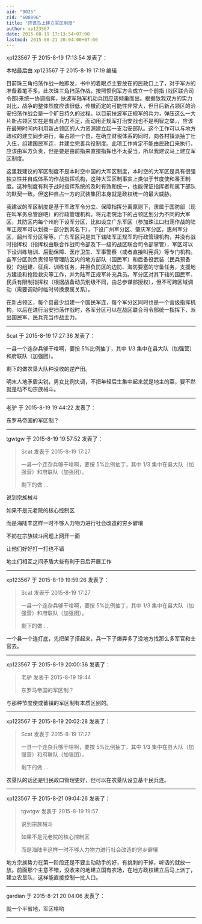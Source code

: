 ```yaml
---
aid: "9025"
zid: "608896"
title: "应该马上建立军区制度"
author: xp123567
date: 2015-08-19 17:13:54+07:00
lastmod: 2015-08-21 20:04:00+07:00
---
```


xp123567 于 2015-8-19 17:13:54 发表了：

本帖最后由 xp123567 于 2015-8-19 17:19 编辑

目前珠三角扫荡作战一触即发，书中的着眼点主要放在的民政口上了，对于军方的准备着笔不多。此次珠三角扫荡作战，按照惯例军方会成立一个前指 (战区联合司令部)来统一协调指挥，扶波军陆军机动兵团应该倾巢而出。根据敌我双方的实力对比，战争的整体烈度应该很低，传檄而定的可能性非常大，但日后新占领区的治安扫荡作战会是一个旷日持久的过程。以目前扶波军正规军的兵力，弹压这么一大片新占领区实在是有点兵力不足，而动用正规军打治安战也不是明智之举，，应该在最短时间内利用新占领区的人力资源建立起一支治安部队。这个工作可以与地方政权的建立同步进行，每占领一个县，在确立财税体系的同时，向各村镇派抽丁壮入伍，组建国民军连，并建立完善兵役制度。此项工作肯定不能由民政口来执行，应该由军方负责，但是要是由前指来直接指挥也不太妥当，所以我建议马上建立军区制度。

这里我建议的军区制度不是本时空中国的大军区制度，本时空的大军区是具有很强独立性并自成体系的作战指挥机构，这种大军区制事实上类似于节度使和番王制度。这种制度有利于战时指挥系统的及时有效和统一，也能保证指挥者和属下部队的默契一致。但这种自占一方的武装集团本身就是政权统一的最大威胁。

我建议的军区制度是基于军政军令分立、保障指挥分离原则下，隶属于国防部（现在叫军务总管庭吧）的行政管理机构。将元老院治下的占领区划分为不同的大军区，其防区内每个州府下设军分区，比如设立广东军区（参加珠江口扫荡作战的陆军正规军可以划拨一部分到其名下），下设广州军分区、肇庆军分区，惠州军分区，韶州军分区等等。广东军区只是其下辖陆军正规军的行政管理机构，并没有战时指挥权（指挥权由联合作战司令部及下一级的战区联合司令部掌管），军区可以下设训练培训、后勤保障、医疗卫生、军事警察（或者直接叫宪兵）等专门机构。各军分区则负责领导管理防区内的地方部队（国民军）和后备役武装（民兵预备役）的组建、征兵、训练任务，并担负防区的边防、海防要塞的守备任务，支援地方建设和抢险救灾等工作，并为陆军正规军补充兵员。军分区对其下辖的国民军、民兵有限制指挥权（根据战备动员别级不同，由总参谋部授权），但不可跨区域调动（需要调动时临时转换隶属关系）。

在新占领区，每个县最少组建一个国民军连，每个军分区同时也是一个营级指挥机构，以后在进行治安扫荡作战时，各军分区可以在战区联合司令部统一指挥下，派出国民军、民兵充当作战主力。

---

Scat 于 2015-8-19 17:27:36 发表了：

一县一个连杂兵够干啥啊，要按 5%比例抽丁，其中 1/3 集中在县大队（加强营）和府联队（加强团）。

剩下的做农垦大队种没收的逆产田。

明末人地矛盾尖锐，男女比例失调，不把年轻后生集中起来就是地主的菜，要不然就是动不动宗族械斗。

---

老驴 于 2015-8-19 19:44:22 发表了：

东罗马帝国的军区制？

---

tgwtgw 于 2015-8-19 19:57:52 发表了：

> Scat 发表于 2015-8-19 17:27
>
> 一县一个连杂兵够干啥啊，要按 5%比例抽丁，其中 1/3 集中在县大队（加强营）和府联队（加强团）。
>
> 剩下的做 ...

说到宗族械斗

如果不是元老院的核心控制区

而是海陆丰这样一时不够人力物力进行社会改造的穷乡僻壤

不妨在宗族械斗问题上网开一面

让他们好好打一打也不错

地主们相互之间矛盾大些有利于日后开展工作

---

xp123567 于 2015-8-19 19:59:26 发表了：

> Scat 发表于 2015-8-19 17:27
>
> 一县一个连杂兵够干啥啊，要按 5%比例抽丁，其中 1/3 集中在县大队（加强营）和府联队（加强团）。
>
> 剩下的做 ...

一个县一个连打底，先把架子搭起来，兵一下子爆弄多了没地方找那么多军官和士官去。

---

xp123567 于 2015-8-19 20:00:36 发表了：

> 老驴 发表于 2015-8-19 19:44
>
> 东罗马帝国的军区制？

与那种节度使或蕃镇的军区制有本质区别的。

---

xp123567 于 2015-8-19 20:02:28 发表了：

> Scat 发表于 2015-8-19 17:27
>
> 一县一个连杂兵够干啥啊，要按 5%比例抽丁，其中 1/3 集中在县大队（加强营）和府联队（加强团）。
>
> 剩下的做 ...

农垦队的话还是归民政口管理更好，但可以在农垦队设立基干民兵连。

---

xp123567 于 2015-8-21 09:04:26 发表了：

> tgwtgw 发表于 2015-8-19 19:57
>
> 说到宗族械斗
>
> 如果不是元老院的核心控制区
>
> 而是海陆丰这样一时不够人力物力进行社会改造的穷乡僻壤

地方宗族势力在第一阶段还是不要主动动手的好，有挑刺的干掉，听话的就放一放。前面那个主意不错，没收来的地建立国有农场，在地方政权建立后马上派丁，建立农垦队，这样能直接控制一批人口。

---

gardian 于 2015-8-21 20:04:06 发表了：

就一个半省地，军区啥哟

---
